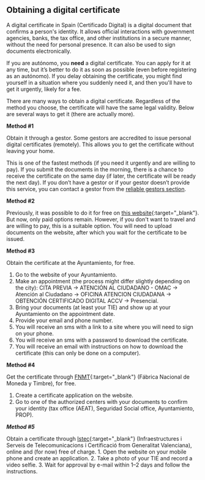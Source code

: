 ## Obtaining a digital certificate

A digital certificate in Spain (Certificado Digital) is a digital document that confirms a person's identity. It
allows official interactions with government agencies, banks, the tax office, and other institutions in a secure
manner, without the need for personal presence. It can also be used to sign documents electronically.

If you are autónomo, you **need** a digital certificate. You can apply for it at any time, but it’s better to do it
as soon as possible (even before registering as an autónomo). If you delay obtaining the certificate, you might find
yourself in a situation where you suddenly need it, and then you'll have to get it urgently, likely for a fee.

There are many ways to obtain a digital certificate. Regardless of the method you choose, the certificate will have
the same legal validity. Below are several ways to get it (there are actually more).

**Method #1**

Obtain it through a gestor. Some gestors are accredited to issue personal digital certificates (remotely). This
allows you to get the certificate without leaving your home.

This is one of the fastest methods (if you need it urgently and are willing to pay). If you submit the documents in
the morning, there is a chance to receive the certificate on the same day (if later, the certificate will be ready the
next day). If you don’t have a gestor or if your gestor doesn’t provide this service, you can contact a gestor from
the [reliable gestors section](#reliable-gestors).

**Method #2**

Previously, it was possible to do it for free on [this website](https://certificadoelectronico.es/){:target="_blank"}.
But now, only paid options remain. However, if you don't want to travel and are willing to pay, this is a suitable
option. You will need to upload documents on the website, after which you wait for the certificate to be issued.

**Method #3**

Obtain the certificate at the Ayuntamiento, for free.

1. Go to the website of your Ayuntamiento.
2. Make an appointment (the process might differ slightly depending on the city): CITA PREVIA -> ATENCIÓN AL CIUDADANO -
   OMAC -> Atención al Ciudadano -> OFICINA ATENCION CIUDADANA -> OBTENCIÓN CERTIFICADO DIGITAL ACCV -> Presencial.
3. Bring your documents (at least your TIE) and show up at your Ayuntamiento on the appointment date.
4. Provide your email and phone number.
5. You will receive an sms with a link to a site where you will need to sign on your phone.
6. You will receive an sms with a password to download the certificate.
7. You will receive an email with instructions on how to download the certificate (this can only be done on a computer).

**Method #4**

Get the certificate through [FNMT](https://www.fnmt.es){:target="_blank"} (Fábrica Nacional de Moneda y Timbre), for
free.

1. Create a certificate application on the website.
2. Go to one of the authorized centers with your documents to confirm your identity (tax office (AEAT), Seguridad Social
   office, Ayuntamiento, PROP).

***Method #5***

Obtain a certificate through [Istec](https://www.accv.es/){:target="_blank"} (Infraestructures i Serveis de Telecomunicacions i Certificació from Generalitat Valenciana), online and (for now) free of charge.
	1.	Open the website on your mobile phone and create an application.
	2.	Take a photo of your TIE and record a video selfie.
	3.	Wait for approval by e-mail within 1–2 days and follow the instructions.